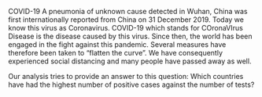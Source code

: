 COVID-19
A pneumonia of unknown cause detected in Wuhan, China was first internationally reported from China on 31 December 2019. Today we know this virus as Coronavirus. COVID-19 which stands for COronaVIrus Disease is the disease caused by this virus. Since then, the world has been engaged in the fight against this pandemic. Several measures have therefore been taken to “flatten the curve”. We have consequently experienced social distancing and many people have passed away as well.

Our analysis tries to provide an answer to this question: Which countries have had the highest number of positive cases against the number of tests?
